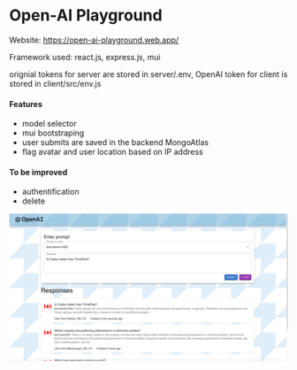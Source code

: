 # Open-AI Playground

Website: https://open-ai-playground.web.app/

Framework used: react.js, express.js, mui

orignial tokens for server are stored in server/.env, OpenAI token for client is stored in client/src/env.js

#### Features
- model selector
- mui bootstraping
- user submits are saved in the backend MongoAtlas
- flag avatar and user location based on IP address

#### To be improved
- authentification
- delete

![demo](https://github.com/loyata/openai/blob/master/demo.png?raw=true "Title")

